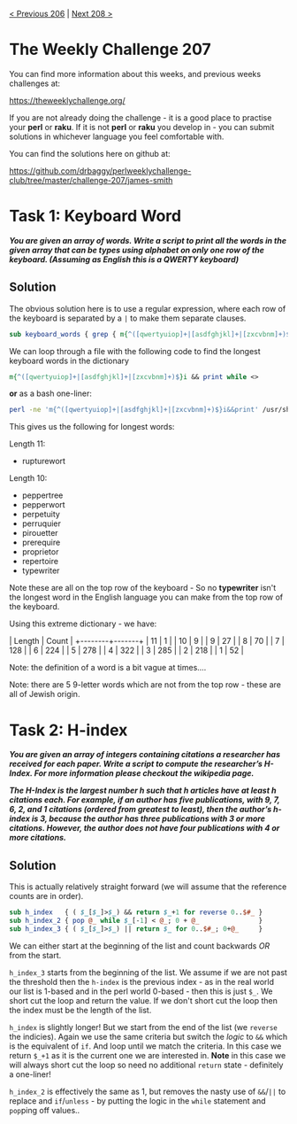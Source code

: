 [< Previous 206](https://github.com/drbaggy/perlweeklychallenge-club/tree/master/challenge-206/james-smith) |
[Next 208 >](https://github.com/drbaggy/perlweeklychallenge-club/tree/master/challenge-208/james-smith)

# The Weekly Challenge 207

You can find more information about this weeks, and previous weeks challenges at:

  https://theweeklychallenge.org/

If you are not already doing the challenge - it is a good place to practise your
**perl** or **raku**. If it is not **perl** or **raku** you develop in - you can
submit solutions in whichever language you feel comfortable with.

You can find the solutions here on github at:

https://github.com/drbaggy/perlweeklychallenge-club/tree/master/challenge-207/james-smith

# Task 1: Keyboard Word

***You are given an array of words. Write a script to print all the words in the given array that can be types using alphabet on only one row of the keyboard. (Assuming as English this is a QWERTY keyboard)***

## Solution

The obvious solution here is to use a regular expression, where each row of the keyboard is separated by a `|` to make them separate clauses.

```perl
sub keyboard_words { grep { m{^([qwertyuiop]+|[asdfghjkl]+|[zxcvbnm]+)$}i } @_ }
```

We can loop through a file with the following code to find the longest keyboard words in the dictionary

```perl
m{^([qwertyuiop]+|[asdfghjkl]+|[zxcvbnm]+)$}i && print while <>
```

**or** as a bash one-liner:

```bash
perl -ne 'm{^([qwertyuiop]+|[asdfghjkl]+|[zxcvbnm]+)$}i&&print' /usr/share/dict/british-english-huge
```

This gives us the following for longest words:

Length 11:

 * rupturewort

Length 10:
 * peppertree
 * pepperwort
 * perpetuity
 * perruquier
 * pirouetter
 * prerequire
 * proprietor
 * repertoire
 * typewriter

Note these are all on the top row of the keyboard - So no **typewriter** isn't the longest word in the English language you can make from the top row of the keyboard.

Using this extreme dictionary - we have:

| Length | Count |
+--------+-------+
|     11 |     1 |
|     10 |     9 |
|      9 |    27 |
|      8 |    70 |
|      7 |   128 |
|      6 |   224 |
|      5 |   278 |
|      4 |   322 |
|      3 |   285 |
|      2 |   218 |
|      1 |    52 |

Note: the definition of a word is a bit vague at times....

Note: there are 5 9-letter words which are not from the top row - these are all of Jewish origin.

# Task 2: H-index

***You are given an array of integers containing citations a researcher has received for each paper. Write a script to compute the researcher’s H-Index. For more information please checkout the wikipedia page.***

***The H-Index is the largest number h such that h articles have at least h citations each. For example, if an author has five publications, with 9, 7, 6, 2, and 1 citations (ordered from greatest to least), then the author’s h-index is 3, because the author has three publications with 3 or more citations. However, the author does not have four publications with 4 or more citations.***

## Solution

This is actually relatively straight forward (we will assume that the reference counts are in order).

```perl
sub h_index   { ( $_[$_]>$_) && return $_+1 for reverse 0..$#_ }
sub h_index_2 { pop @_ while $_[-1] < @_; 0 + @_               }
sub h_index_3 { ( $_[$_]>$_) || return $_ for 0..$#_; 0+@_     }
```

We can either start at the beginning of the list and count backwards *OR* from the start.

`h_index_3` starts from the beginning of the list. We assume if we are not past the threshold then the `h-index` is the previous index - as in the real world our list is 1-based and in the perl world 0-based - then this is just `$_`. We short cut the loop and return the value. If we don't short cut the loop then the index must be the length of the list.

`h_index` is slightly longer! But we start from the end of the list (we `reverse` the indicies). Again we use the same criteria but switch the *logic* to `&&` which is the equivalent of `if`. And loop until we match the criteria. In this case we return `$_+1` as it is the current one we are interested in. **Note** in this case we will always short cut the loop so need no additional `return` state - definitely a one-liner!

`h_index_2` is effectively the same as 1, but removes the nasty use of `&&`/`||` to replace and `if`/`unless` - by putting the logic in the `while` statement and `pop`ping off values..
